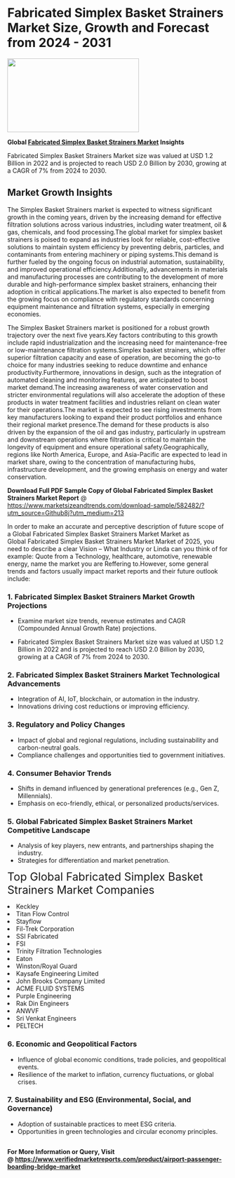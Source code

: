 <H1>Fabricated Simplex Basket Strainers Market Size, Growth and Forecast from 2024 - 2031</H1><img class="aligncenter size-medium wp-image-584254" src="https://thirdeyenews.in/wp-content/uploads/2024/09/Global-Market-Research-300x168.jpeg" alt="" width="300" height="168" /><p><strong>Global&nbsp;<a href="https://www.marketsizeandtrends.com/download-sample/582482/?utm_source=Github8j?utm_medium=213">Fabricated Simplex Basket Strainers Market</a> Insights</strong></p><p>Fabricated Simplex Basket Strainers Market size was valued at USD 1.2 Billion in 2022 and is projected to reach USD 2.0 Billion by 2030, growing at a CAGR of 7% from 2024 to 2030.</p><p><h2>Market Growth Insights</h2> <p>The Simplex Basket Strainers market is expected to witness significant growth in the coming years, driven by the increasing demand for effective filtration solutions across various industries, including water treatment, oil & gas, chemicals, and food processing.The global market for simplex basket strainers is poised to expand as industries look for reliable, cost-effective solutions to maintain system efficiency by preventing debris, particles, and contaminants from entering machinery or piping systems.This demand is further fueled by the ongoing focus on industrial automation, sustainability, and improved operational efficiency.Additionally, advancements in materials and manufacturing processes are contributing to the development of more durable and high-performance simplex basket strainers, enhancing their adoption in critical applications.The market is also expected to benefit from the growing focus on compliance with regulatory standards concerning equipment maintenance and filtration systems, especially in emerging economies.</p> <p>The Simplex Basket Strainers market is positioned for a robust growth trajectory over the next five years.Key factors contributing to this growth include rapid industrialization and the increasing need for maintenance-free or low-maintenance filtration systems.Simplex basket strainers, which offer superior filtration capacity and ease of operation, are becoming the go-to choice for many industries seeking to reduce downtime and enhance productivity.Furthermore, innovations in design, such as the integration of automated cleaning and monitoring features, are anticipated to boost market demand.The increasing awareness of water conservation and stricter environmental regulations will also accelerate the adoption of these products in water treatment facilities and industries reliant on clean water for their operations.The market is expected to see rising investments from key manufacturers looking to expand their product portfolios and enhance their regional market presence.The demand for these products is also driven by the expansion of the oil and gas industry, particularly in upstream and downstream operations where filtration is critical to maintain the longevity of equipment and ensure operational safety.Geographically, regions like North America, Europe, and Asia-Pacific are expected to lead in market share, owing to the concentration of manufacturing hubs, infrastructure development, and the growing emphasis on energy and water conservation.</p><p><span class=""><strong>Download Full PDF Sample Copy of Global Fabricated Simplex Basket Strainers Market Report</strong> @ <a href="https://www.marketsizeandtrends.com/download-sample/582482/?utm_source=Github8j?utm_medium=213" target="_blank">https://www.marketsizeandtrends.com/download-sample/582482/?utm_source=Github8j?utm_medium=213</a></span></p><p>In order to make an accurate and perceptive description of future scope of a Global&nbsp;Fabricated Simplex Basket Strainers Market Market as Global&nbsp;Fabricated Simplex Basket Strainers Market Market of 2025, you need to describe a clear Vision &ndash; What Industry or Linda can you think of for example: Quote from a Technology, healthcare, automotive, renewable energy, name the market you are Reffering to.However, some general trends and factors usually impact market reports and their future outlook include:</p><h3>1.&nbsp;<strong>Fabricated Simplex Basket Strainers Market Growth Projections</strong></h3><ul><li>Examine market size trends, revenue estimates and CAGR (Compounded Annual Growth Rate) projections.</li><li><p>Fabricated Simplex Basket Strainers Market size was valued at USD 1.2 Billion in 2022 and is projected to reach USD 2.0 Billion by 2030, growing at a CAGR of 7% from 2024 to 2030.</p></li></ul><h3>2.&nbsp;<strong>Fabricated Simplex Basket Strainers Market Technological Advancements</strong></h3><ul><li>Integration of AI, IoT, blockchain, or automation in the industry.</li><li>Innovations driving cost reductions or improving efficiency.</li></ul><h3>3.&nbsp;<strong>Regulatory and Policy Changes</strong></h3><ul><li>Impact of global and regional regulations, including sustainability and carbon-neutral goals.</li><li>Compliance challenges and opportunities tied to government initiatives.</li></ul><h3>4.&nbsp;<strong>Consumer Behavior Trends</strong></h3><ul><li>Shifts in demand influenced by generational preferences (e.g., Gen Z, Millennials).</li><li>Emphasis on eco-friendly, ethical, or personalized products/services.</li></ul><h3>5.&nbsp;<strong>Global Fabricated Simplex Basket Strainers Market Competitive Landscape</strong></h3><ul><li>Analysis of key players, new entrants, and partnerships shaping the industry.</li><li>Strategies for differentiation and market penetration.</li></ul><p data-pm-slice="1 1 []"><span style="color: inherit; font-family: inherit; font-size: 25px;">Top Global Fabricated Simplex Basket Strainers Market Companies</span></p><div class="" data-test-id=""><p><li>Keckley</li><li> Titan Flow Control</li><li> Stayflow</li><li> Fil-Trek Corporation</li><li> SSI Fabricated</li><li> FSI</li><li> Trinity Filtration Technologies</li><li> Eaton</li><li> Winston/Royal Guard</li><li> Kaysafe Engineering Limited</li><li> John Brooks Company Limited</li><li> ACME FLUID SYSTEMS</li><li> Purple Engineering</li><li> Rak Din Engineers</li><li> ANWVF</li><li> Sri Venkat Engineers</li><li> PELTECH</li></p></div><h3>6.&nbsp;<strong>Economic and Geopolitical Factors</strong></h3><ul><li>Influence of global economic conditions, trade policies, and geopolitical events.</li><li>Resilience of the market to inflation, currency fluctuations, or global crises.</li></ul><h3>7.&nbsp;<strong>Sustainability and ESG (Environmental, Social, and Governance)</strong></h3><ul><li>Adoption of sustainable practices to meet ESG criteria.</li><li>Opportunities in green technologies and circular economy principles.</li></ul><h2><strong style="font-size: 14px;">For More Information or Query, Visit @&nbsp;</strong><a style="background-color: #ffffff; font-size: 14px;" href="https://www.marketsizeandtrends.com/report/fabricated-simplex-basket-strainers-market/" target="_blank">https://www.verifiedmarketreports.com/product/airport-passenger-boarding-bridge-market</a></h2>